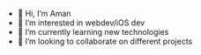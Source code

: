 - 👋 Hi, I’m Aman
- 👀 I’m interested in webdev/iOS dev
- 🌱 I’m currently learning new technologies
- 💞️ I’m looking to collaborate on different projects

<!---
Aman1727/Aman1727 is a ✨ special ✨ repository because its `README.md` (this file) appears on your GitHub profile.
You can click the Preview link to take a look at your changes.
--->
